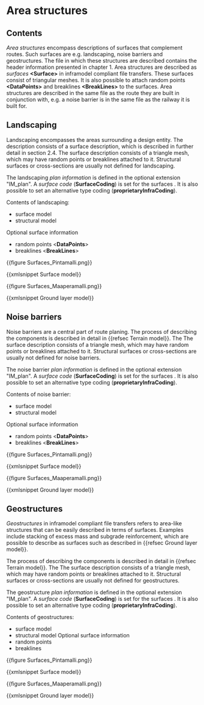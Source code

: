 # Area structures

## Contents

*Area structures* encompass descriptions of surfaces that complement routes. Such surfaces are e.g. landscaping, noise barriers and geostructures. The file in which these structures are described contains the header information presented in chapter 1. Area structures are described as *surfaces* **\<Surface>** in inframodel compliant file transfers. These surfaces consist of triangular meshes. It is also possible to attach random points **\<DataPoints>** and breaklines **\<BreakLines>** to the surfaces. Area structures are described in the same file as the route they are built in conjunction with, e.g. a noise barrier is in the same file as the railway it is built for.

## Landscaping

Landscaping encompasses the areas surrounding a design entity. The description consists of a surface description, which is described in further detail in section 2.4. The surface description consists of a triangle mesh, which may have random points or breaklines attached to it. Structural surfaces or cross-sections are usually not defined for landscaping.

The landscaping *plan information* is defined in the optional extension "IM_plan". A *surface code* (**SurfaceCoding**) is set for the surfaces . It is also possible to set an alternative type coding (**proprietaryInfraCoding**).

Contents of landscaping:

- surface model
- structural model

Optional surface information
- random points <**DataPoints**>
- breaklines <**BreakLines**>
 
{{figure Surfaces_Pintamalli.png}}

{{xmlsnippet Surface model}}
 
{{figure Surfaces_Maaperamalli.png}}
 
{{xmlsnippet Ground layer model}}	
 
## Noise barriers

Noise barriers are a central part of route planing. The process of describing the components is described in detail in {{refsec Terrain model}}. The The surface description consists of a triangle mesh, which may have random points or breaklines attached to it. Structural surfaces or cross-sections are usually not defined for noise barriers.

The noise barrier *plan information* is defined in the optional extension "IM_plan". A *surface code* (**SurfaceCoding**) is set for the surfaces . It is also possible to set an alternative type coding (**proprietaryInfraCoding**).

Contents of noise barrier:

- surface model
- structural model

Optional surface information
- random points <**DataPoints**>
- breaklines <**BreakLines**>

{{figure Surfaces_Pintamalli.png}}

{{xmlsnippet Surface model}}

{{figure Surfaces_Maaperamalli.png}}

{{xmlsnippet Ground layer model}}

## Geostructures

*Geostructures* in inframodel compliant file transfers refers to area-like structures that can be easily described in terms of surfaces. Examples include stacking of excess mass and subgrade reinforcement, which are possible to describe as surfaces such as described in {{refsec Ground layer model}}.

The process of describing the components is described in detail in {{refsec Terrain model}}. The The surface description consists of a triangle mesh, which may have random points or breaklines attached to it. Structural surfaces or cross-sections are usually not defined for geostructures.

The geostructure *plan information* is defined in the optional extension "IM_plan". A *surface code* (**SurfaceCoding**) is set for the surfaces . It is also possible to set an alternative type coding (**proprietaryInfraCoding**).

Contents of geostructures:

- surface model
- structural model
Optional surface information
- random points <DataPoints>
- breaklines <BreakLines>
 
{{figure Surfaces_Pintamalli.png}}

{{xmlsnippet Surface model}}

{{figure Surfaces_Maaperamalli.png}}

{{xmlsnippet Ground layer model}}
